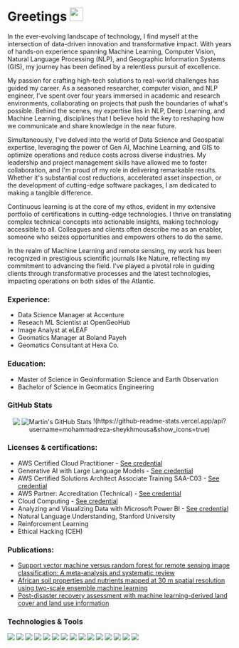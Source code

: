 # Greetings <img src="https://raw.githubusercontent.com/MartinHeinz/MartinHeinz/master/wave.gif" width="30px">

In the ever-evolving landscape of technology, I find myself at the intersection of data-driven innovation and transformative impact. With years of hands-on experience spanning Machine Learning, Computer Vision, Natural Language Processing (NLP), and Geographic Information Systems (GIS), my journey has been defined by a relentless pursuit of excellence.

My passion for crafting high-tech solutions to real-world challenges has guided my career. As a seasoned researcher, computer vision, and NLP engineer, I've spent over four years immersed in academic and research environments, collaborating on projects that push the boundaries of what's possible. Behind the scenes, my expertise lies in NLP, Deep Learning, and Machine Learning, disciplines that I believe hold the key to reshaping how we communicate and share knowledge in the near future.

Simultaneously, I've delved into the world of Data Science and Geospatial expertise, leveraging the power of Gen AI, Machine Learning, and GIS to optimize operations and reduce costs across diverse industries. My leadership and project management skills have allowed me to foster collaboration, and I'm proud of my role in delivering remarkable results. Whether it's substantial cost reductions, accelerated asset inspection, or the development of cutting-edge software packages, I am dedicated to making a tangible difference.

Continuous learning is at the core of my ethos, evident in my extensive portfolio of certifications in cutting-edge technologies. I thrive on translating complex technical concepts into actionable insights, making technology accessible to all. Colleagues and clients often describe me as an enabler, someone who seizes opportunities and empowers others to do the same.

In the realm of Machine Learning and remote sensing, my work has been recognized in prestigious scientific journals like Nature, reflecting my commitment to advancing the field. I've played a pivotal role in guiding clients through transformative processes and the latest technologies, impacting operations on both sides of the Atlantic.



### Experience:

* Data Science Manager at Accenture 
* Reseach ML Scientist at OpenGeoHub
* Image Analyst at eLEAF
* Geomatics Manager at Boland Payeh
* Geomatics Consultant at Hexa Co.

### Education:
* Master of Science in Geoinformation Science and Earth Observation
* Bachelor of Science in Geomatics Engineering

### GitHub Stats

<p align="center"   >

  <img align="center" src="https://github-readme-stats.vercel.app/api/top-langs/?username=mohammadreza-sheykhmousa&hide=java,html,tex&title_color=ffffff&text_color=c9cacc&icon_color=2bbc8a&bg_color=1d1f21&langs_count=3" />

  <img align="center" src="https://github-readme-stats.vercel.app/api?username=mohammadreza-sheykhmousa&show_icons=true&line_height=27&count_private=true&title_color=ffffff&text_color=c9cacc&icon_color=2bbc8a&bg_color=1d1f21" alt="Martin's GitHub Stats" />
  !(https://github-readme-stats.vercel.app/api?username=mohammadreza-sheykhmousa&show_icons=true)
</p>     

### Licenses & certifications:

* AWS Certified Cloud Practitioner -  [See credential](https://www.credly.com/badges/8ba8e1ce-576f-4a2e-85c6-44bd1de22225?source=linked_in_profile)
* Generative AI with Large Language Models - [See credential](https://www.coursera.org/account/accomplishments/verify/EW9TFLB7YPEH)
* AWS Certified Solutions Architect Associate Training SAA-C03 - [See credential](https://www.udemy.com/certificate/UC-e538437e-dc3e-437c-afc3-bad2c32c540b) 
* AWS Partner: Accreditation (Technical) - [See credential](https://www.credly.com/badges/76a0b884-ff70-4193-852d-dd363c58b134?source=linked_in_profile) 
* Cloud Computing - [See credential](https://https://verify.acloud.guru/C1D5DC8EF163) 
* Analyzing and Visualizing Data with Microsoft Power BI - [See credential](https://www.coursera.org/account/accomplishments/verify/NZNMGPG2MRQE?utm_source=ln&utm_medium=certificate&utm_content=cert_image&utm_campaign=pdf_header_button&utm_product=project) 
* Natural Language Understanding, Stanford University 
* Reinforcement Learning
* Ethical Hacking (CEH)


### Publications:
* [Support vector machine versus random forest for remote sensing image classification: A meta-analysis and systematic review](https://ieeexplore.ieee.org/abstract/document/9206124/)
* [African soil properties and nutrients mapped at 30 m spatial resolution using two-scale ensemble machine learning](https://www.nature.com/articles/s41598-021-85639-y)
* [Post-disaster recovery assessment with machine learning-derived land cover and land use information](https://www.mdpi.com/2072-4292/11/10/1174)




### Technologies & Tools
![](https://img.shields.io/badge/<OS>-<Linux>-informational?style=flat&logo=<LOGO_NAME>&logoColor=white&color=2bbc8a)
![](https://img.shields.io/badge/<Code>-<Python>-informational?style=flat&logo=<LOGO_NAME>&logoColor=white&color=2bbc8a)
![](https://img.shields.io/badge/<Code>-<C++>-informational?style=flat&logo=<LOGO_NAME>&logoColor=white&color=2bbc8a)
![](https://img.shields.io/badge/<Code>-<JAVA>-informational?style=flat&logo=<LOGO_NAME>&logoColor=white&color=2bbc8a)
![](https://img.shields.io/badge/<Code>-<HTML>-informational?style=flat&logo=<LOGO_NAME>&logoColor=white&color=2bbc8a)
![](https://img.shields.io/badge/<Framework>-<Tensorflow>-informational?style=flat&logo=<LOGO_NAME>&logoColor=white&color=2bbc8a)
![](https://img.shields.io/badge/<Tools>-<Docker>-informational?style=flat&logo=<LOGO_NAME>&logoColor=white&color=2bbc8a)
![](https://img.shields.io/badge/<Tools>-<Kubernetes>-informational?style=flat&logo=<LOGO_NAME>&logoColor=white&color=2bbc8a)
![](https://img.shields.io/badge/<WorkloadManager>-<Slurm>-informational?style=flat&logo=<LOGO_NAME>&logoColor=white&color=2bbc8a)
![](https://img.shields.io/badge/<Library>-<OpenCV>-informational?style=flat&logo=<LOGO_NAME>&logoColor=white&color=2bbc8a)
![](https://img.shields.io/badge/<Library>-<HuggingFace>-informational?style=flat&logo=<LOGO_NAME>&logoColor=white&color=2bbc8a)
![](https://img.shields.io/badge/<Library>-<Matplotlib>-informational?style=flat&logo=<LOGO_NAME>&logoColor=white&color=2bbc8a)
![](https://img.shields.io/badge/<Library>-<scikit-learn>-informational?style=flat&logo=<LOGO_NAME>&logoColor=white&color=2bbc8a)
![](https://img.shields.io/badge/<Library>-<Pandas>-informational?style=flat&logo=<LOGO_NAME>&logoColor=white&color=2bbc8a)
![](https://img.shields.io/badge/<Library>-<SQLite>-informational?style=flat&logo=<LOGO_NAME>&logoColor=white&color=2bbc8a)



